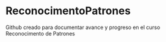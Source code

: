 # ReconocimentoPatrones
Github creado para documentar avance y progreso en el curso Reconocimento de Patrones
